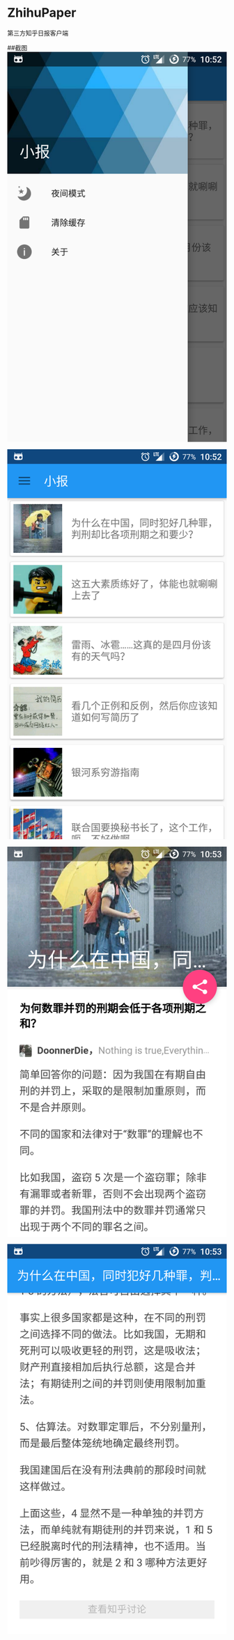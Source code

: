 ﻿# ZhihuPaper
第三方知乎日报客户端

##截图
![Navigation](https://github.com/liancanxiong/ZhihuPaper/blob/master/screenshot/device-2016-04-19-105240.png)

![list](https://github.com/liancanxiong/ZhihuPaper/blob/master/screenshot/device-2016-04-19-105303.png)

![content](https://github.com/liancanxiong/ZhihuPaper/blob/master/screenshot/device-2016-04-19-105319.png)

![content](https://github.com/liancanxiong/ZhihuPaper/blob/master/screenshot/device-2016-04-19-105337.png)
